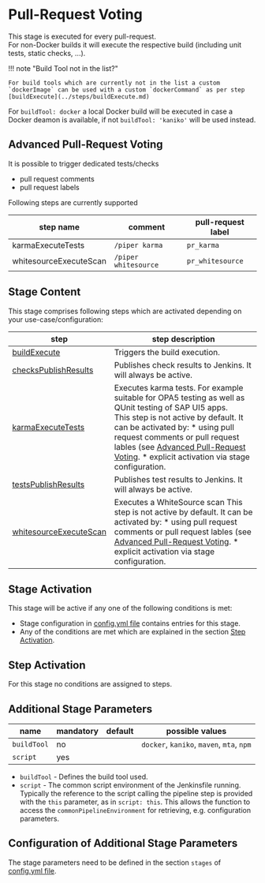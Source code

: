 # Pull-Request Voting

This stage is executed for every pull-request.<br />
For non-Docker builds it will execute the respective build (including unit tests, static checks, ...).

!!! note "Build Tool not in the list?"

    For build tools which are currently not in the list a custom `dockerImage` can be used with a custom `dockerCommand` as per step [buildExecute](../steps/buildExecute.md)

For `buildTool: docker` a local Docker build will be executed in case a Docker deamon is available, if not `buildTool: 'kaniko'` will be used instead.

## Advanced Pull-Request Voting

It is possible to trigger dedicated tests/checks

* pull request comments
* pull request labels

Following steps are currently supported

| step name | comment | pull-request label |
| --------- | ------- | ------------------ |
| karmaExecuteTests | `/piper karma` | `pr_karma`
| whitesourceExecuteScan | `/piper whitesource` | `pr_whitesource`

## Stage Content

This stage comprises following steps which are activated depending on your use-case/configuration:

| step | step description |
| ---- | ---------------- |
| [buildExecute](../steps/buildExecute.md) | Triggers the build execution. |
| [checksPublishResults](../steps/checksPublishResults.md) | Publishes check results to Jenkins. It will always be active. |
| [karmaExecuteTests](../steps/karmaExecuteTests.md) | Executes karma tests. For example suitable for OPA5 testing as well as QUnit testing of SAP UI5 apps.<br /> This step is not active by default. It can be activated by:  * using pull request comments or pull request lables (see [Advanced Pull-Request Voting](#advanced-pull-request-voting). * explicit activation via stage configuration. |
| [testsPublishResults](../steps/testsPublishResults.md) | Publishes test results to Jenkins. It will always be active. |
| [whitesourceExecuteScan](../steps/whitesourceExecuteScan.md) | Executes a WhiteSource scan This step is not active by default. It can be activated by:  * using pull request comments or pull request lables (see [Advanced Pull-Request Voting](#advanced-pull-request-voting). * explicit activation via stage configuration. |


## Stage Activation

This stage will be active if any one of the following conditions is met:

* Stage configuration in [config.yml file](../configuration.md) contains entries for this stage.
* Any of the conditions are met which are explained in the section [Step Activation](#step-activation).

## Step Activation

For this stage no conditions are assigned to steps.

## Additional Stage Parameters

| name | mandatory | default | possible values |
|------|-----------|---------|-----------------|
| `buildTool` | no |  | `docker`, `kaniko`, `maven`, `mta`, `npm` |
| `script` | yes |  |  |

* `buildTool` - Defines the build tool used.
* `script` - The common script environment of the Jenkinsfile running. Typically the reference to the script calling the pipeline step is provided with the `this` parameter, as in `script: this`. This allows the function to access the `commonPipelineEnvironment` for retrieving, e.g. configuration parameters.

## Configuration of Additional Stage Parameters

The stage parameters need to be defined in the section `stages` of [config.yml file](../configuration.md).
